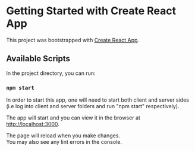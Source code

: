 # Getting Started with Create React App

This project was bootstrapped with [Create React App](https://github.com/facebook/create-react-app).

## Available Scripts

In the project directory, you can run:

### `npm start`

In order to start this app, one will need to start both client and server sides (i.e log into client and server folders and run "npm start" respectively).

The app will start and you can view it in the browser at [http://localhost:3000](http://localhost:3000).

The page will reload when you make changes.\
You may also see any lint errors in the console.

